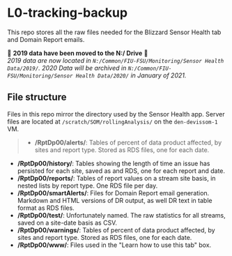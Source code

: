 # L0-tracking-backup

This repo stores all the raw files needed for the Blizzard Sensor Health tab and Domain Report emails.  

:rotating_light: **2019 data have been moved to the N:/ Drive**  :rotating_light:  
_2019 data are now located in `N:/Common/FIU-FSU/Monitoring/Sensor Health Data/2019/`. 2020 Data will be archived in `N:/Common/FIU-FSU/Monitoring/Sensor Health Data/2020/` in January of 2021._

## File structure
Files in this repo mirror the directory used by the Sensor Health app. Server files are located at `/scratch/SOM/rollingAnalysis/` on the `den-devissom-1` VM.
> - **/RptDp00/alerts/**: Tables of percent of data product affected, by sites and report type. Stored as RDS files, one for each date.
- **/RptDp00/history/**: Tables showing the length of time an issue has persisted for each site, saved as and RDS, one for each report and date.
- **/RptDp00/reports/**: Tables of report values on a stream site basis, in nested lists by report type. One RDS file per day.
- **/RptDp00/smartAlerts/**: Files for Domain Report email generation. Markdown and HTML versions of DR output, as well DR text in table format as RDS files.
- **/RptDp00/test/**: Unfortunately named. The raw statistics for all streams, saved on a site-date basis as CSV.
- **/RptDp00/warnings/**: Tables of percent of data product affected, by sites and report type. Stored as RDS files, one for each date.
- **/RptDp00/www/**: Files used in the "Learn how to use this tab" box.
